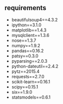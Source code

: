 ## requirements 

 - beautifulsoup4==4.3.2
 - ipython==3.1.0
 - matplotlib==1.4.3
 - mysqlclient==1.3.6
 - nose==1.3.7
 - numpy==1.9.2
 - pandas==0.16.2
 - patsy==0.3.0
 - pyparsing==2.0.3
 - python-dateutil==2.4.2
 - pytz==2015.4
 - requests==2.7.0
 - scikit-learn==0.16.1
 - scipy==0.15.1
 - six==1.9.0
 - statsmodels==0.6.1
